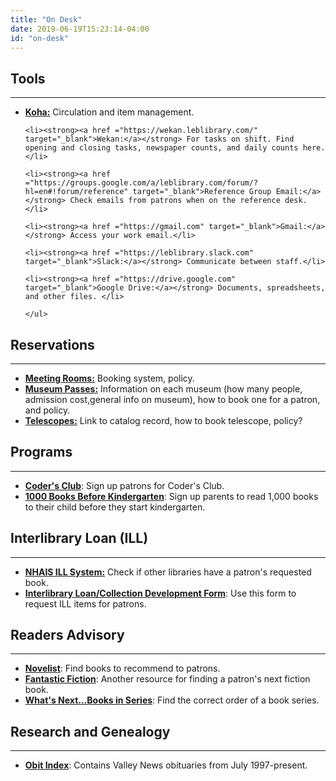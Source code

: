 ```yaml
---
title: "On Desk"
date: 2019-06-19T15:23:14-04:00
id: "on-desk"
---
```


<div class="content">
  <h2 name="reservations" id="tools">Tools</h2>
  <hr>
    <ul>
    <li><strong><a href ="https://koha.leblibrary.com/" target="_blank">Koha:</a></strong> Circulation and item management.</li>

    <li><strong><a href ="https://wekan.leblibrary.com/" target="_blank">Wekan:</a></strong> For tasks on shift. Find opening and closing tasks, newspaper counts, and daily counts here.</li>

    <li><strong><a href ="https://groups.google.com/a/leblibrary.com/forum/?hl=en#!forum/reference" target="_blank">Reference Group Email:</a></strong> Check emails from patrons when on the reference desk.</li>

    <li><strong><a href ="https://gmail.com" target="_blank">Gmail:</a></strong> Access your work email.</li>

    <li><strong><a href ="https://leblibrary.slack.com" target="_blank">Slack:</a></strong> Communicate between staff.</li>

    <li><strong><a href ="https://drive.google.com" target="_blank">Google Drive:</a></strong> Documents, spreadsheets, and other files. </li>

    </ul>
</div>


<div class="content">
  <h2 id="reservations" name="reservations">Reservations</h2>
  <hr>
    <ul>
      <li><strong><a href ="https://drive.google.com" target="_blank">Meeting Rooms:</a></strong> Booking system, policy.</li>
      <li><strong><a href ="https://drive.google.com" target="_blank">Museum Passes:</a></strong>  Information on each museum (how many people, admission cost,general info on museum), how to book one for a patron, and policy.</li>
      <li><strong><a href ="https://drive.google.com" target="_blank">Telescopes:</a></strong> Link to catalog record, how to book telescope, policy?</li>
    </ul>
</div>


<div class="content">
  <h2 id="programs" name="programs">Programs</h2>
  <hr>
    <ul>
      <li><strong><a href="https://docs.google.com/document/d/1BZQTPE5FZP1Ai1g4PUs7btrWyBrAPmmSFboyvBNzs5o/edit?usp=sharing" target="_blank">Coder's Club</a></strong>: Sign up patrons for Coder's Club.</li>
      <li><strong><a href="https://docs.google.com/spreadsheets/d/1maLqswv1GBMrvbGMIeze3cRp69n6r-IVC2p8HjxST74/edit?usp=sharing" target="_blank">1000 Books Before Kindergarten</a></strong>: Sign up parents to read 1,000 books to their child before they start kindergarten.</li>
    </ul>
</div>


<div class="content" name="ill">
  <h2 id="ill">Interlibrary Loan (ILL)</h2>
  <hr>
    <ul>
      <li><strong><a href ="https://nhais.agshareit.com/home?cid=nhais&lid=nhais" target="_blank">NHAIS ILL System:</a></strong> Check if other libraries have a patron's requested book.</li>
      <li><strong><a href ="https://leblibrary.com/collection-development" target="_blank">Interlibrary Loan/Collection Development Form</a></strong>: Use this form to request ILL items for patrons.</li>
    </ul>
</div>

<div class="content">
  <h2 id="ra" name="ra" class="tab-pane">Readers Advisory</a></h2>
  <hr>
    <ul>
      <li><strong><a href="http://search.ebscohost.com/login.aspx?authtype=ip,cpid&custid=lebpub&profile=NOVPLUS" target="_blank">Novelist</a></strong>: Find books to recommend to patrons.</li>
      <li><strong><a href="https://www.fantasticfiction.com/" target="_blank">Fantastic Fiction</a></strong>: Another resource for finding a patron's next fiction book.</strong></li>
      <li><strong><a href="http://ww2.kdl.org/libcat/whatsnext.asp" target="_blank">What's Next...Books in Series</a></strong>: Find the correct order of a book series.</li>
    </ul>
</div>

<div class="content">
  <h2 id="research" name="research">Research and Genealogy</h2>
  <hr>
    <ul>
      <li><strong><a href="http://obits.leblibrary.lib/" target="_blank">Obit Index</a></strong>: Contains Valley News obituaries from July 1997-present.</li>
    </ul>
</div>

</div>
</div>
</div>
